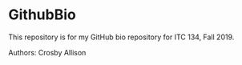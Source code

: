 # GithubBio
This repository is for my GitHub bio repository for ITC 134, Fall 2019.

Authors: Crosby Allison
